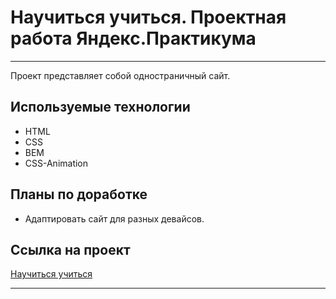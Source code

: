 # Научиться учиться. Проектная работа Яндекс.Практикума
---

Проект представляет собой одностраничный сайт.

## Используемые технологии
* HTML
* CSS
* BEM
* CSS-Animation

## Планы по доработке
* Адаптировать сайт для разных девайсов.

## Ссылка на проект
[Научиться учиться](https://totalretard.github.io/how-to-learn/)

---
